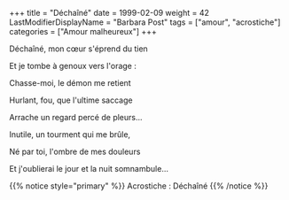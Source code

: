 +++
title = "Déchaîné"
date = 1999-02-09
weight = 42
LastModifierDisplayName = "Barbara Post"
tags = ["amour", "acrostiche"]
categories = ["Amour malheureux"]
+++

Déchaîné, mon cœur s'éprend du tien

Et je tombe à genoux vers l'orage :

Chasse-moi, le démon me retient

Hurlant, fou, que l'ultime saccage

Arrache un regard percé de pleurs...

Inutile, un tourment qui me brûle,

Né par toi, l'ombre de mes douleurs

Et j'oublierai le jour et la nuit somnambule...

{{% notice style="primary" %}}
Acrostiche : Déchaîné
{{% /notice %}}
